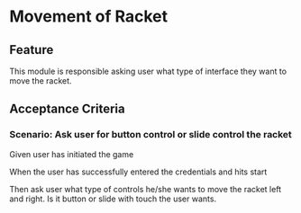 # Movement of Racket

## Feature

This module is responsible asking user
what type of interface they want to move the
racket.

## Acceptance Criteria

### Scenario: Ask user for button control or slide control the racket

Given user has initiated the game

When the user has successfully entered the
credentials and hits start

Then ask user what type of controls he/she
wants to move the racket left and right.
Is it button or slide with touch the user wants.
